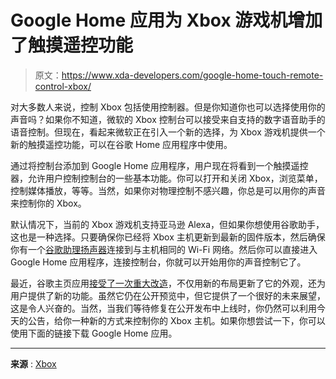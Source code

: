 # Google Home 应用为 Xbox 游戏机增加了触摸遥控功能

> 原文：<https://www.xda-developers.com/google-home-touch-remote-control-xbox/>

对大多数人来说，控制 Xbox 包括使用控制器。但是你知道你也可以选择使用你的声音吗？如果你不知道，微软的 Xbox 控制台可以接受来自支持的数字语音助手的语音控制。但现在，看起来微软正在引入一个新的选择，为 Xbox 游戏机提供一个新的触摸遥控功能，可以在谷歌 Home 应用程序中使用。

通过将控制台添加到 Google Home 应用程序，用户现在将看到一个触摸遥控器，允许用户控制控制台的一些基本功能。你可以打开和关闭 Xbox，浏览菜单，控制媒体播放，等等。当然，如果你对物理控制不感兴趣，你总是可以用你的声音来控制你的 Xbox。

默认情况下，当前的 Xbox 游戏机支持亚马逊 Alexa，但如果你想使用谷歌助手，这也是一种选择。只要确保你已经将 Xbox 主机更新到最新的固件版本，然后确保你有一个[谷歌助理扬声器](https://www.xda-developers.com/best-google-assistant-speakers/)连接到与主机相同的 Wi-Fi 网络。然后你可以直接进入 Google Home 应用程序，连接控制台，你就可以开始用你的声音控制它了。

最近，谷歌主页应用[接受了一次重大改造](https://www.xda-developers.com/google-home-revamp-public-preview-rollout/)，不仅用新的布局更新了它的外观，还为用户提供了新的功能。虽然它仍在公开预览中，但它提供了一个很好的未来展望，这是令人兴奋的。当然，当我们等待修复在公开发布中上线时，你仍然可以利用今天的公告，给你一种新的方式来控制你的 Xbox 主机。如果你想尝试一下，你可以使用下面的链接下载 Google Home 应用。

* * *

**来源** : [Xbox](https://news.xbox.com/en-us/2023/02/15/xbox-february-update-out-now/)